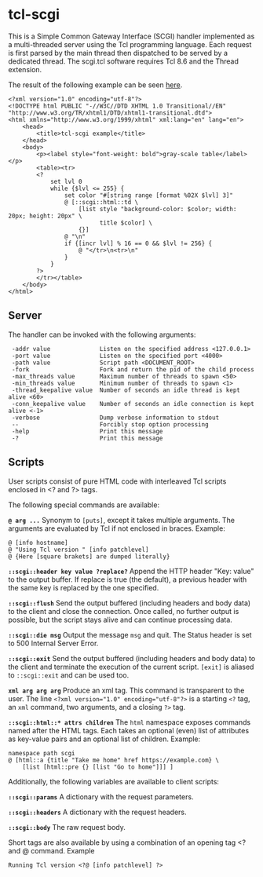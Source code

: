 tcl-scgi
========

This is a Simple Common Gateway Interface (SCGI) handler implemented as a multi-threaded server using the Tcl programming language.
Each request is first parsed by the main thread then dispatched to be served by a dedicated thread.
The scgi.tcl software requires Tcl 8.6 and the Thread extension.

The result of the following example can be seen <a href="https://www.ptrcrt.ch/example.stcl">here</a>.

    <?xml version="1.0" encoding="utf-8"?>
    <!DOCTYPE html PUBLIC "-//W3C//DTD XHTML 1.0 Transitional//EN" "http://www.w3.org/TR/xhtml1/DTD/xhtml1-transitional.dtd">
    <html xmlns="http://www.w3.org/1999/xhtml" xml:lang="en" lang="en">
        <head>
            <title>tcl-scgi example</title>
        </head>
        <body>
            <p><label style="font-weight: bold">gray-scale table</label></p>
            <table><tr>
            <?
                set lvl 0
                while {$lvl <= 255} {
                    set color "#[string range [format %02X $lvl] 3]"
                    @ [::scgi::html::td \
                        [list style "background-color: $color; width: 20px; height: 20px" \
                              title $color] \
                        {}]
                    @ "\n"
                    if {[incr lvl] % 16 == 0 && $lvl != 256} {
                        @ "</tr>\n<tr>\n"
                    }
                }
            ?>
            </tr></table>
        </body>
    </html>

## Server

The handler can be invoked with the following arguments:

```
 -addr value              Listen on the specified address <127.0.0.1>
 -port value              Listen on the specified port <4000>
 -path value              Script path <DOCUMENT_ROOT>
 -fork                    Fork and return the pid of the child process
 -max_threads value       Maximum number of threads to spawn <50>
 -min_threads value       Minimum number of threads to spawn <1>
 -thread_keepalive value  Number of seconds an idle thread is kept alive <60>
 -conn_keepalive value    Number of seconds an idle connection is kept alive <-1>
 -verbose                 Dump verbose information to stdout
 --                       Forcibly stop option processing
 -help                    Print this message
 -?                       Print this message
```


## Scripts

User scripts consist of pure HTML code with interleaved Tcl scripts enclosed in &lt;? and ?&gt; tags.

The following special commands are available:

**`@ arg ...`** Synonym to `[puts]`, except it takes multiple arguments. The arguments are evaluated by Tcl if not enclosed in braces. Example:
```
@ [info hostname]
@ "Using Tcl version " [info patchlevel]
@ {Here [square brakets] are dumped literally}
```

**`::scgi::header key value ?replace?`** Append the HTTP header "Key: value" to the output buffer. If replace is true (the default), a previous header with the same key is replaced by the one specified.

**`::scgi::flush`**  Send the output buffered (including headers and body data) to the client and close the connection. Once called, no further output is possible, but the script stays alive and can continue processing data.

**`::scgi::die msg`** Output the message `msg` and quit. The Status header is set to 500 Internal Server Error.

**`::scgi::exit`**  Send the output buffered (including headers and body data) to the client and terminate the execution of the current script. `[exit]` is aliased to `::scgi::exit` and can be used too.

**`xml arg arg arg`**  Produce an xml tag. This command is transparent to the user. The line `<?xml version="1.0" encoding="utf-8"?>` is  a starting `<?` tag, an `xml` command, two arguments, and a closing `?>` tag.

**`::scgi::html::* attrs children`** The `html` namespace exposes commands named after the HTML tags. Each takes an optional (even) list of attributes as key-value pairs and an optional list of children. Example:
```
namespace path scgi
@ [html::a {title "Take me home" href https://example.com} \
    [list [html::pre {} [list "Go to home"]]] ]
```

Additionally, the following variables are available to client scripts:

**`::scgi::params`** A dictionary with the request parameters.

**`::scgi::headers`** A dictionary with the request headers.

**`::scgi::body`** The raw request body.

Short tags are also available by using a combination of an opening tag &lt;? and @ command. Example
```
Running Tcl version <?@ [info patchlevel] ?>
```


